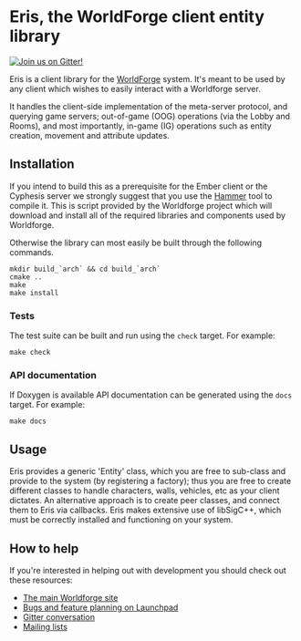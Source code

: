 # Eris, the WorldForge client entity library

[![Join us on Gitter!](https://badges.gitter.im/Worldforge.svg)](https://gitter.im/Worldforge/Lobby)

Eris is a client library for the [WorldForge](http://worldforge.org/ "The main Worldforge site") system. It's meant to
be used by any client which wishes to easily interact with a Worldforge server.

It handles the client-side implementation of the meta-server protocol, and
querying game servers; out-of-game (OOG) operations (via the Lobby and Rooms), 
and most importantly, in-game (IG) operations such as entity creation, movement 
and attribute updates.

## Installation

If you intend to build this as a prerequisite for the Ember client or the Cyphesis server we strongly suggest that you 
use the [Hammer](http://wiki.worldforge.org/wiki/Hammer_Script "The Hammer script") tool to compile it.
This is script provided by the Worldforge project which will download and install all of the required libraries and 
components used by Worldforge.

Otherwise the library can most easily be built through the following commands.
```
mkdir build_`arch` && cd build_`arch`
cmake ..
make
make install
```

### Tests

The test suite can be built and run using the ```check``` target. For example:

```
make check
```

### API documentation

If Doxygen is available API documentation can be generated using the ```docs``` target. For example:

```
make docs
```

## Usage

Eris provides a generic 'Entity' class, which you are free to sub-class and
provide to the system (by registering a factory); thus you are free to create
different classes to handle characters, walls, vehicles, etc as your client
dictates. An alternative approach is to create peer classes, and connect them
to Eris via callbacks. Eris makes extensive use of libSigC++, which must be
correctly installed and functioning on your system.

## How to help

If you're interested in helping out with development you should check out these resources:

* [The main Worldforge site](http://worldforge.org/ "The main Worldforge site")
* [Bugs and feature planning on Launchpad](https://launchpad.net/eris "Eris Launchpad entry")
* [Gitter conversation](https://gitter.im/Worldforge/Lobby "Gitter conversation")
* [Mailing lists](http://mail.worldforge.org/lists/listinfo/ "Mailing lists")
